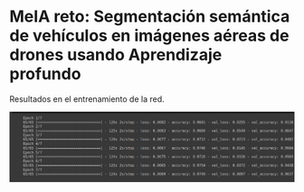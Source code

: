 # MeIA reto: Segmentación semántica de vehículos en imágenes aéreas de drones usando Aprendizaje profundo

Resultados en el entrenamiento de la red.

![./figs/accurate_v1.png](./figs/accurate_v1.png)

